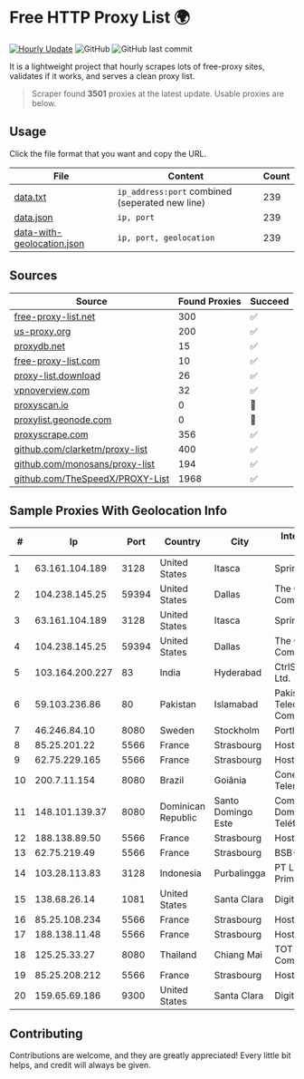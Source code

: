 
# Free HTTP Proxy List 🌍

[![Hourly Update](https://github.com/mertguvencli/http-proxy-list/actions/workflows/main.yml/badge.svg?branch=main)](https://github.com/mertguvencli/http-proxy-list/actions/workflows/main.yml)
![GitHub](https://img.shields.io/github/license/mertguvencli/http-proxy-list)
![GitHub last commit](https://img.shields.io/github/last-commit/mertguvencli/http-proxy-list)

It is a lightweight project that hourly scrapes lots of free-proxy sites, validates if it works, and serves a clean proxy list.


> Scraper found **3501** proxies at the latest update. Usable proxies are below.

## Usage

Click the file format that you want and copy the URL.


|File|Content|Count|
|----|-------|-----|
|[data.txt](https://raw.githubusercontent.com/mertguvencli/http-proxy-list/main/proxy-list/data.txt)|`ip_address:port` combined (seperated new line)|239|
|[data.json](https://raw.githubusercontent.com/mertguvencli/http-proxy-list/main/proxy-list/data.json)|`ip, port`|239|
|[data-with-geolocation.json](https://raw.githubusercontent.com/mertguvencli/http-proxy-list/main/proxy-list/data-with-geolocation.json)|`ip, port, geolocation`|239|

## Sources

|Source|Found Proxies|Succeed|
|------|-------------|-------|
|[free-proxy-list.net](https://free-proxy-list.net)|300|✅|
|[us-proxy.org](https://www.us-proxy.org)|200|✅|
|[proxydb.net](http://proxydb.net)|15|✅|
|[free-proxy-list.com](https://free-proxy-list.com/?page=&port=&type%5B%5D=http&type%5B%5D=https&up_time=0&search=Search)|10|✅|
|[proxy-list.download](https://www.proxy-list.download/HTTP)|26|✅|
|[vpnoverview.com](https://vpnoverview.com/privacy/anonymous-browsing/free-proxy-servers)|32|✅|
|[proxyscan.io](https://www.proxyscan.io)|0|🚫|
|[proxylist.geonode.com](https://proxylist.geonode.com/api/proxy-list?limit=300&page=1&sort_by=lastChecked&sort_type=desc&protocols=http,https)|0|🚫|
|[proxyscrape.com](https://api.proxyscrape.com/v2/?request=displayproxies&protocol=http&timeout=10000&country=all&ssl=all&anonymity=all)|356|✅|
|[github.com/clarketm/proxy-list](https://raw.githubusercontent.com/clarketm/proxy-list/master/proxy-list-raw.txt)|400|✅|
|[github.com/monosans/proxy-list](https://raw.githubusercontent.com/monosans/proxy-list/main/proxies/http.txt)|194|✅|
|[github.com/TheSpeedX/PROXY-List](https://raw.githubusercontent.com/TheSpeedX/PROXY-List/master/http.txt)|1968|✅|


## Sample Proxies With Geolocation Info

|#|Ip|Port|Country|City|Internet Service Provider|
|-|--|----|-------|----|-------------------------|
|1|63.161.104.189|3128|United States|Itasca|Sprint|
|2|104.238.145.25|59394|United States|Dallas|The Constant Company|
|3|63.161.104.189|3128|United States|Itasca|Sprint|
|4|104.238.145.25|59394|United States|Dallas|The Constant Company|
|5|103.164.200.227|83|India|Hyderabad|CtrlS Datacenters Ltd.|
|6|59.103.236.86|80|Pakistan|Islamabad|Pakistan Telecommunication Company Limited|
|7|46.246.84.10|8080|Sweden|Stockholm|Portlane Network|
|8|85.25.201.22|5566|France|Strasbourg|Host Europe GmbH|
|9|62.75.229.165|5566|France|Strasbourg|Host Europe GmbH|
|10|200.7.11.154|8080|Brazil|Goiânia|Conexao Telematica LTDA|
|11|148.101.139.37|8080|Dominican Republic|Santo Domingo Este|Compañía Dominicana de Teléfonos S. A.|
|12|188.138.89.50|5566|France|Strasbourg|Host Europe GmbH|
|13|62.75.219.49|5566|France|Strasbourg|BSB-SERVICE|
|14|103.28.113.83|3128|Indonesia|Purbalingga|PT Lintas Data Prima|
|15|138.68.26.14|1081|United States|Santa Clara|DigitalOcean, LLC|
|16|85.25.108.234|5566|France|Strasbourg|Host Europe GmbH|
|17|188.138.11.48|5566|France|Strasbourg|Host Europe GmbH|
|18|125.25.33.27|8080|Thailand|Chiang Mai|TOT Public Company Limited|
|19|85.25.208.212|5566|France|Strasbourg|Host Europe GmbH|
|20|159.65.69.186|9300|United States|Santa Clara|DigitalOcean, LLC|



## Contributing

Contributions are welcome, and they are greatly appreciated! Every
little bit helps, and credit will always be given.

